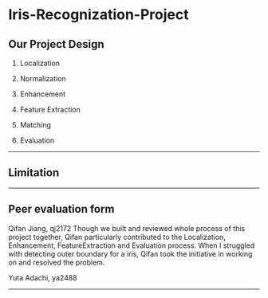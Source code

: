 # Iris-Recognization-Project

Our Project Design
----------------------------
1. Localization

2. Normalization

3. Enhancement

4. Feature Extraction

5. Matching

6. Evaluation


----------------------------

Limitation
----------------------------


----------------------------

Peer evaluation form
----------------------------
Qifan Jiang, qj2172
Though we built and reviewed whole process of this project together, Qifan particularly contributed to the Localization, Enhancement, FeatureExtraction and Evaluation process. When I struggled with detecting outer boundary for a iris, Qifan took the initiative in working on and resolved the problem. 

Yuta Adachi, ya2488


----------------------------